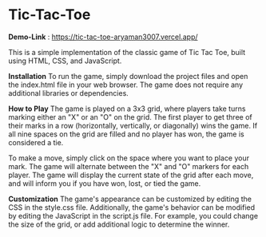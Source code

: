 # Tic-Tac-Toe

**Demo-Link** : https://tic-tac-toe-aryaman3007.vercel.app/

This is a simple implementation of the classic game of Tic Tac Toe, built using HTML, CSS, and JavaScript.

**Installation**
To run the game, simply download the project files and open the index.html file in your web browser. The game does not require any additional libraries or dependencies.

**How to Play**
The game is played on a 3x3 grid, where players take turns marking either an "X" or an "O" on the grid. The first player to get three of their marks in a row (horizontally, vertically, or diagonally) wins the game. If all nine spaces on the grid are filled and no player has won, the game is considered a tie.

To make a move, simply click on the space where you want to place your mark. The game will alternate between the "X" and "O" markers for each player. The game will display the current state of the grid after each move, and will inform you if you have won, lost, or tied the game.

**Customization**
The game's appearance can be customized by editing the CSS in the style.css file. Additionally, the game's behavior can be modified by editing the JavaScript in the script.js file. For example, you could change the size of the grid, or add additional logic to determine the winner.
